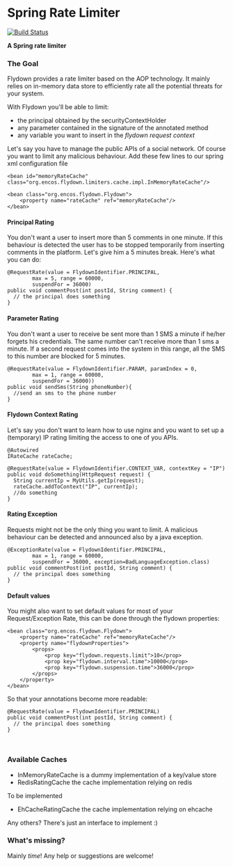 Spring Rate Limiter
===

[![Build Status](https://travis-ci.org/encos/spring-rate-limiter.svg?branch=master)](https://travis-ci.org/encos/flydown)


**A Spring rate limiter**

### The Goal
Flydown provides a rate limiter based on the AOP technology. It mainly relies on in-memory data store to efficiently rate all the potential threats for your system. 

With Flydown you'll be able to limit:
* the principal obtained by the securityContextHolder
* any parameter contained in the signature of the annotated method
* any variable you want to insert in the *flydown request context*

Let's say you have to manage the public APIs of a social network. Of course you want to limit any malicious behaviour. 
Add these few lines to our spring xml configuration file
```
<bean id="memoryRateCache" class="org.encos.flydown.limiters.cache.impl.InMemoryRateCache"/>

<bean class="org.encos.flydown.Flydown">
    <property name="rateCache" ref="memoryRateCache"/>
</bean>
```
#### Principal Rating
You don't want a user to insert more than 5 comments in one minute. If this behaviour is detected the user has to be stopped temporarily from inserting comments in the platform. Let's give him a 5 minutes break. Here's what you can do:
```
@RequestRate(value = FlydownIdentifier.PRINCIPAL,
        max = 5, range = 60000,
        suspendFor = 36000)
public void commentPost(int postId, String comment) {
  // the principal does something
}
```

#### Parameter Rating
You don't want a user to receive be sent more than 1 SMS a minute if he/her forgets his credentials. The same number can't receive more than 1 sms a minute. If a second request comes into the system in this range, all the SMS to this number are blocked for 5 minutes.
```
@RequestRate(value = FlydownIdentifier.PARAM, paramIndex = 0,
        max = 1, range = 60000,
        suspendFor = 36000))
public void sendSms(String phoneNumber){
  //send an sms to the phone number
}
```

#### Flydown Context Rating
Let's say you don't want to learn how to use nginx and you want to set up a (temporary) IP rating limiting the access to one of you APIs.
```
@Autowired
IRateCache rateCache;

@RequestRate(value = FlydownIdentifier.CONTEXT_VAR, contextKey = "IP")
public void doSomething(HttpRequest request) {
  String currentIp = MyUtils.getIp(request);
  rateCache.addToContext("IP", currentIp);
  //do something
}
```

#### Rating Exception
Requests might not be the only thing you want to limit. A malicious behaviour can be detected and announced also by a java exception. 

```
@ExceptionRate(value = FlydownIdentifier.PRINCIPAL,
        max = 1, range = 60000,
        suspendFor = 36000, exception=BadLanguageException.class)
public void commentPost(int postId, String comment) {
  // the principal does something
}
```

#### Default values

You might also want to set default values for most of your Request/Exception Rate, this can be done through the flydown properties:

```
<bean class="org.encos.flydown.Flydown">
    <property name="rateCache" ref="memoryRateCache"/>
    <property name="flydownProperties">
        <props>
            <prop key="flydown.requests.limit">10</prop>
            <prop key="flydown.interval.time">10000</prop>
            <prop key="flydown.suspension.time">36000</prop>
        </props>
    </property>
</bean>
```

So that your annotations become more readable:

```
@RequestRate(value = FlydownIdentifier.PRINCIPAL)
public void commentPost(int postId, String comment) {
  // the principal does something
}
    
    
```


### Available Caches
* InMemoryRateCache is a dummy implementation of a key/value store 
* RedisRatingCache the cache implementation relying on redis

To be implemented
* EhCacheRatingCache the cache implementation relying on ehcache

Any others? There's just an interface to implement :)

### What's missing?

Mainly *time*! Any help or suggestions are welcome!
